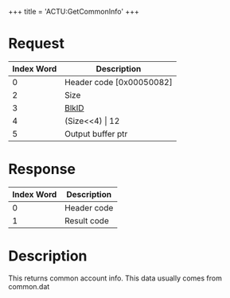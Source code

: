 +++
title = 'ACTU:GetCommonInfo'
+++

# Request

| Index Word | Description                                 |
|------------|---------------------------------------------|
| 0          | Header code \[0x00050082\]                  |
| 2          | Size                                        |
| 3          | [BlkID](ACT_Services#datablocks "wikilink") |
| 4          | (Size\<\<4) \| 12                           |
| 5          | Output buffer ptr                           |

# Response

| Index Word | Description |
|------------|-------------|
| 0          | Header code |
| 1          | Result code |

# Description

This returns common account info. This data usually comes from common.dat
